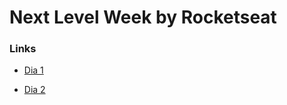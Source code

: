 # Next Level Week by Rocketseat

### Links
- [Dia 1](https://www.youtube.com/watch?time_continue=4601&v=MRSSdAAyMkw&feature=emb_logo)

- [Dia 2](https://www.youtube.com/watch?time_continue=7061&v=XEswWb5Ail8&feature=emb_logo)
